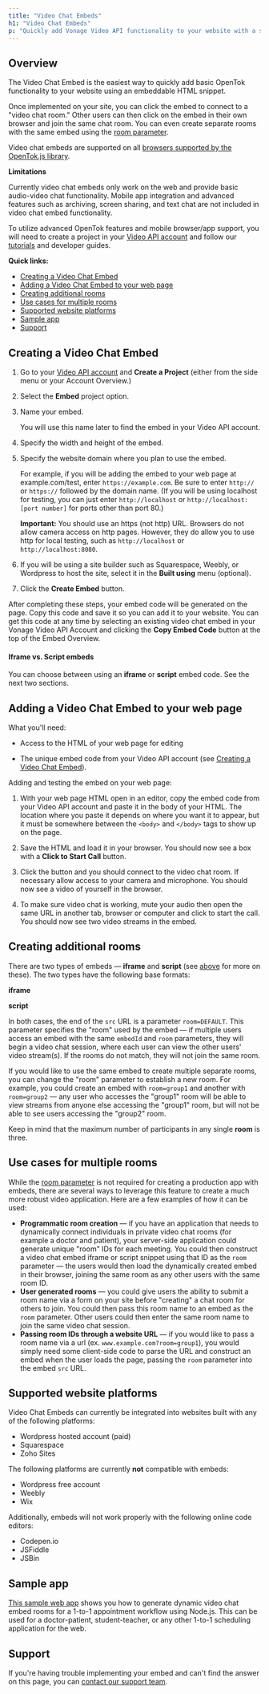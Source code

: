 ```yaml
---
title: "Video Chat Embeds"
h1: "Video Chat Embeds"
p: "Quickly add Vonage Video API functionality to your website with a simple embeddable widget."
---
```


Overview
--------

The Video Chat Embed is the easiest way to quickly add basic OpenTok functionality to your website using an embeddable HTML snippet.

Once implemented on your site, you can click the embed to connect to a "video chat room." Other users can then click on the embed in their own browser and join the same chat room. You can even create separate rooms with the same embed using the [room parameter](#creating-additional-rooms).

Video chat embeds are supported on all [browsers supported by the OpenTok.js library](/video/resources#supported-browsers).

**Limitations**

Currently video chat embeds only work on the web and provide basic audio-video chat functionality. Mobile app integration and advanced features such as archiving, screen sharing, and text chat are not included in video chat embed functionality.

To utilize advanced OpenTok features and mobile browser/app support, you will need to create a project in your [Video API account](https://tokbox.com/account/) and follow our [tutorials](/video/tutorials/) and developer guides.

**Quick links:**

* [Creating a Video Chat Embed](#creating-a-video-chat-embed)
* [Adding a Video Chat Embed to your web page](#adding-a-video-chat-embed-to-your-web-page)
* [Creating additional rooms](#creating-additional-rooms)
* [Use cases for multiple rooms](#use-cases-for-multiple-rooms)
* [Supported website platforms](#supported-website-platforms)
* [Sample app](#sample-app)
* [Support](#support)

Creating a Video Chat Embed
---------------------------

1.  Go to your [Video API account](https://tokbox.com/account) and **Create a Project** (either from the side menu or your Account Overview.)
    
2.  Select the **Embed** project option.
    
3.  Name your embed.
    
    You will use this name later to find the embed in your Video API account.
    
4.  Specify the width and height of the embed.
    
5.  Specify the website domain where you plan to use the embed.
    
    For example, if you will be adding the embed to your web page at example.com/test, enter `https://example.com`. Be sure to enter `http://` or `https://` followed by the domain name. (If you will be using localhost for testing, you can just enter `http://localhost` or `http://localhost:[port number]` for ports other than port 80.)
    
    **Important:** You should use an https (not http) URL. Browsers do not allow camera access on http pages. However, they do allow you to use http for local testing, such as `http://localhost` or `http://localhost:8080`.
    
6.  If you will be using a site builder such as Squarespace, Weebly, or Wordpress to host the site, select it in the **Built using** menu (optional).
    
7.  Click the **Create Embed** button.

After completing these steps, your embed code will be generated on the page. Copy this code and save it so you can add it to your website. You can get this code at any time by selecting an existing video chat embed in your Vonage Video API Account and clicking the **Copy Embed Code** button at the top of the Embed Overview.

#### Iframe vs. Script embeds

You can choose between using an **iframe** or **script** embed code. See the next two sections.

Adding a Video Chat Embed to your web page
------------------------------------------

What you'll need:

* Access to the HTML of your web page for editing
    
* The unique embed code from your Video API account (see [Creating a Video Chat Embed](#creating-a-video-chat-embed)).
    
Adding and testing the embed on your web page:

1.  With your web page HTML open in an editor, copy the embed code from your Video API account and paste it in the body of your HTML. The location where you paste it depends on where you want it to appear, but it must be somewhere between the `<body>` and `</body>` tags to show up on the page.
    
2.  Save the HTML and load it in your browser. You should now see a box with a **Click to Start Call** button.
    
3.  Click the button and you should connect to the video chat room. If necessary allow access to your camera and microphone. You should now see a video of yourself in the browser.
    
4.  To make sure video chat is working, mute your audio then open the same URL in another tab, browser or computer and click to start the call. You should now see two video streams in the embed.
    

Creating additional rooms
-------------------------

There are two types of embeds — **iframe** and **script** (see [above](#iframe-vs-script-embeds) for more on these). The two types have the following base formats:

**iframe**

**script**

In both cases, the end of the `src` URL is a parameter `room=DEFAULT`. This parameter specifies the "room" used by the embed — if multiple users access an embed with the same `embedId` and `room` parameters, they will begin a video chat session, where each user can view the other users' video stream(s). If the rooms do not match, they will not join the same room.

If you would like to use the same embed to create multiple separate rooms, you can change the "room" parameter to establish a new room. For example, you could create an embed with `room=group1` and another with `room=group2` — any user who accesses the "group1" room will be able to view streams from anyone else accessing the "group1" room, but will not be able to see users accessing the "group2" room.

Keep in mind that the maximum number of participants in any single **room** is three.

Use cases for multiple rooms
----------------------------

While the [room parameter](#creating-additional-rooms) is not required for creating a production app with embeds, there are several ways to leverage this feature to create a much more robust video application. Here are a few examples of how it can be used:

* **Programmatic room creation** — if you have an application that needs to dynamically connect individuals in private video chat rooms (for example a doctor and patient), your server-side application could generate unique "room" IDs for each meeting. You could then construct a video chat embed iframe or script snippet using that ID as the `room` parameter — the users would then load the dynamically created embed in their browser, joining the same room as any other users with the same room ID.
* **User generated rooms** — you could give users the ability to submit a room name via a form on your site before "creating" a chat room for others to join. You could then pass this room name to an embed as the `room` parameter. Other users could then enter the same room name to join the same video chat session.
* **Passing room IDs through a website URL** — if you would like to pass a room name via a url (ex. `www.example.com?room=group1`), you would simply need some client-side code to parse the URL and construct an embed when the user loads the page, passing the `room` parameter into the embed `src` URL.

Supported website platforms
---------------------------

Video Chat Embeds can currently be integrated into websites built with any of the following platforms:

* Wordpress hosted account (paid)
* Squarespace
* Zoho Sites

The following platforms are currently **not** compatible with embeds:

* Wordpress free account
* Weebly
* Wix

Additionally, embeds will not work properly with the following online code editors:

* Codepen.io
* JSFiddle
* JSBin

Sample app
----------

[This sample web app](https://github.com/opentok/opentok-video-embed-demo/) shows you how to generate dynamic video chat embed rooms for a 1-to-1 appointment workflow using Node.js. This can be used for a doctor-patient, student-teacher, or any other 1-to-1 scheduling application for the web.

Support
-------

If you're having trouble implementing your embed and can't find the answer on this page, you can [contact our support team](https://video-api.support.vonage.com/hc/en-us/requests/new).